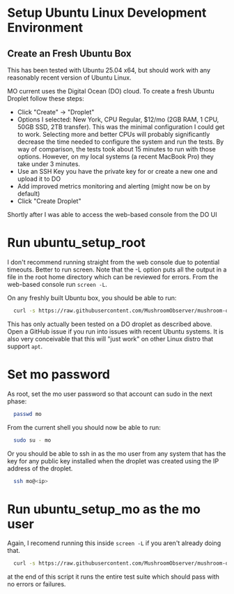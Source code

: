# Setup Ubuntu Linux Development Environment

## Create an Fresh Ubuntu Box
This has been tested with Ubuntu 25.04 x64, but should work with any reasonably recent version of
Ubuntu Linux.

MO current uses the Digital Ocean (DO) cloud.  To create a fresh Ubuntu Droplet follow these steps:
- Click "Create" -> "Droplet"
- Options I selected: New York, CPU Regular, $12/mo (2GB RAM, 1 CPU, 50GB SSD, 2TB transfer).  This was
the minimal configuration I could get to work.  Selecting more and better CPUs will probably significantly
decrease the time needed to configure the system and run the tests.  By way of comparison, the tests took
about 15 minutes to run with those options.  However, on my local systems (a recent MacBook Pro) they take
under 3 minutes.
- Use an SSH Key you have the private key for or create a new one and upload it to DO
- Add improved metrics monitoring and alerting (might now be on by default)
- Click "Create Droplet"

Shortly after I was able to access the web-based console from the DO UI

# Run ubuntu_setup_root
I don't recommend running straight from the web console due to
potential timeouts.  Better to run screen.  Note that the -L option
puts all the output in a file in the root home directory which can be
reviewed for errors.  From the web-based console run `screen -L`.

On any freshly built Ubuntu box, you should be able to run:

```sh
  curl -s https://raw.githubusercontent.com/MushroomObserver/mushroom-observer/njw-digitalocean-dev/script/ubuntu_setup_root | bash
```

This has only actually been tested on a DO droplet as described above. Open a GitHub issue if you run into issues with
recent Ubuntu systems.  It is also very conceivable that this will "just work" on other Linux distro that support `apt`.

# Set mo password
As root, set the mo user password so that account can sudo in the next phase:

```sh
  passwd mo
```

From the current shell you should now be able to run:

```sh
  sudo su - mo
```

Or you should be able to ssh in as the mo user from any system
that has the key for any public key installed when the droplet was
created using the IP address of the droplet.

```sh
  ssh mo@<ip>
```

# Run ubuntu_setup_mo as the mo user
Again, I recomend running this inside `screen -L` if you aren't already
doing that.

```sh
  curl -s https://raw.githubusercontent.com/MushroomObserver/mushroom-observer/njw-digitalocean-dev/script/ubuntu_setup_mo | bash
```

at the end of this script it runs the entire test suite which should pass with no errors or failures.
